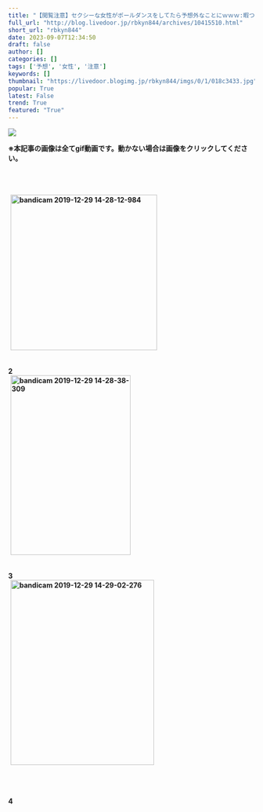 ```yaml
---
title: "【閲覧注意】セクシーな女性がポールダンスをしてたら予想外なことにｗｗｗ:暇つぶしニュース"
full_url: "http://blog.livedoor.jp/rbkyn844/archives/10415510.html"
short_url: "rbkyn844"
date: 2023-09-07T12:34:50
draft: false
author: []
categories: []
tags: ['予想', '女性', '注意']
keywords: []
thumbnail: "https://livedoor.blogimg.jp/rbkyn844/imgs/0/1/018c3433.jpg"
popular: True
latest: False
trend: True
featured: "True"
---
```


![](https://livedoor.blogimg.jp/rbkyn844/imgs/0/1/018c3433.jpg)

<b><p>※本記事の画像は全てgif動画です。動かない場合は画像をクリックしてください。</p><br><br><span><br><a title='ezgif-7-3cbc2c869ab6' target='_blank' href='https://livedoor.blogimg.jp/rbkyn844/imgs/2/f/2fd0720a.gif'><img src='https://livedoor.blogimg.jp/rbkyn844/imgs/d/7/d717128b.jpg' width='299' height='317' border='0' alt='bandicam 2019-12-29 14-28-12-984' hspace='5' class='pict'><br></a><br><br>2<br><a title='ezgif-7-436140c4a6cd' target='_blank' href='https://livedoor.blogimg.jp/rbkyn844/imgs/0/2/02443afa.gif'><img src='https://livedoor.blogimg.jp/rbkyn844/imgs/c/7/c7a131e2.jpg' width='245' height='366' border='0' alt='bandicam 2019-12-29 14-28-38-309' hspace='5' class='pict'><br></a><br><br>3<br><a title='ezgif-7-29ea4fc8a757' target='_blank' href='https://livedoor.blogimg.jp/rbkyn844/imgs/3/3/33cd34bd.gif'><img src='https://livedoor.blogimg.jp/rbkyn844/imgs/2/1/212e6837.jpg' width='293' height='377' border='0' alt='bandicam 2019-12-29 14-29-02-276' hspace='5' class='pict'><br></a><br> <p class='no-pc'></p> <br><br>4<br></span></b>